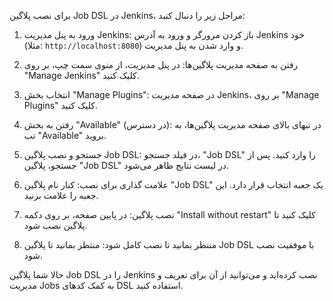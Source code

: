 برای نصب پلاگین Job DSL در Jenkins، مراحل زیر را دنبال کنید:

1. ورود به پنل مدیریت Jenkins:
باز کردن مرورگر و ورود به آدرس Jenkins خود (مثلا: `http://localhost:8080`) و وارد شدن به پنل مدیریت.

2. رفتن به صفحه مدیریت پلاگین‌ها:
در پنل مدیریت، از منوی سمت چپ، بر روی "Manage Jenkins" کلیک کنید.

3. انتخاب بخش "Manage Plugins":
در صفحه مدیریت Jenkins، بر روی "Manage Plugins" کلیک کنید.

4. رفتن به بخش "Available" (در دسترس):
در تبهای بالای صفحه مدیریت پلاگین‌ها، به تب "Available" بروید.

5. جستجو و نصب پلاگین Job DSL:
در فیلد جستجو، "Job DSL" را وارد کنید. پس از جستجو، پلاگین "Job DSL" در لیست نتایج ظاهر می‌شود.

6. علامت گذاری برای نصب:
کنار نام پلاگین "Job DSL" یک جعبه انتخاب قرار دارد. این جعبه را علامت بزنید.

7. نصب پلاگین:
در پایین صفحه، بر روی دکمه "Install without restart" کلیک کنید تا پلاگین نصب شود.

8. منتظر بمانید تا نصب کامل شود:
منتظر بمانید تا پلاگین Job DSL با موفقیت نصب شود.

حالا شما پلاگین Job DSL را در Jenkins نصب کرده‌اید و می‌توانید از آن برای تعریف و مدیریت Jobs به کمک کدهای DSL استفاده کنید.
